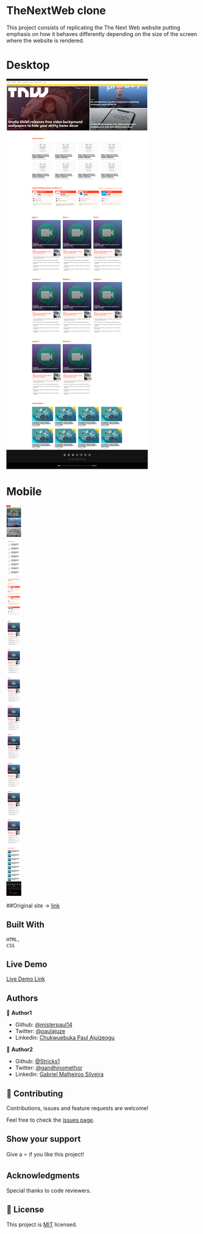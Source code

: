 # TheNextWeb clone
This project consists of replicating the The Next Web website putting emphasis on how it behaves differently depending on the size of the screen where the website is rendered.

# Desktop
![screenshot](./img/Readme/fullscreen.jpg)

# Mobile
![screenshot](./img/Readme/mobileV.png)

##Original site -> [link](https://thenextweb.com/)

## Built With

    HTML,
    CSS

## Live Demo

[Live Demo Link](https://rawcdn.githack.com/Stricks1/TheNextWeb-Clone/81163d6aa654bb645f707f6c8817e39134c580d9/index.html)

## Authors

👤 **Author1**

- Github: [@misterpaul14](https://github.com/misterpaul4)
- Twitter: [@paulajuze](https://twitter.com/paulajuze)
- Linkedin: [Chukwuebuka Paul Ajuizeogu](https://linkedin.com/in/chukwuebuka-paul-ajuizeogu/)

👤 **Author2**

- Github: [@Stricks1](https://github.com/Stricks1)
- Twitter: [@gandhinomethor](https://twitter.com/gandhinomethor)
- Linkedin: [Gabriel Malheiros Silveira](https://linkedin.com/in/gabriel-malheiros-silveira-b6632061/ )

## 🤝 Contributing

Contributions, issues and feature requests are welcome!

Feel free to check the [issues page](issues/).

## Show your support

Give a ⭐️ if you like this project!

## Acknowledgments

Special thanks to code reviewers.

## 📝 License

This project is [MIT](lic.url) licensed.
